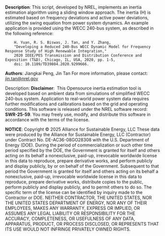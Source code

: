 **Description**: This script, developed by NREL, implements an inertia estimation algorithm using a sliding window approach.
    The inertia (H) is estimated based on frequency deviations and active power deviations, utilizing the swing
    equation from power system dynamics. An example application is provided using the WECC 240-bus system,
    as described in the following reference:

        H. Yuan, R. S. Biswas, J. Tan, and Y. Zhang,
        "Developing a Reduced 240-Bus WECC Dynamic Model for Frequency Response Study of High Renewable Integration,"
        2020 IEEE/PES Transmission and Distribution Conference and Exposition (T&D), Chicago, IL, USA, 2020, pp. 1-5,
        doi: 10.1109/TD39804.2020.9299666.
        
**Authors**:
    Jiangkai Peng, Jin Tan
    For more information, please contact: jin.tan@nrel.gov

Description:
**Disclaimer**: 
    This Opensource inertia estimation tool is developed based on ambient data from simulations of simplified WECC 240-bus system. 
    Application to  real-world power system data requires further modifications and calibrations based on the grid and operating conditions.
    This software is released under the NREL software record: **SWR-25-59**. You may freely use, modify, and distribute this software in accordance with the terms of the license.

**NOTICE**:
    Copyright © 2025 Alliance for Sustainable Energy, LLC
    These data were produced by the Alliance for Sustainable Energy, LLC (Contractor) under Contract No. DE-AC36-08GO28308 with
    the U.S. Department of Energy (DOE).
    During the period of commercialization or such other time period specified by the DOE, the Government is granted for itself
    and others acting on its behalf a nonexclusive, paid-up, irrevocable worldwide license in this data to reproduce, prepare
    derivative works, and perform publicly and display publicly, by or on behalf of the Government.
    Subsequent to that period the Government is granted for itself and others acting on its behalf a nonexclusive, paid-up,
    irrevocable worldwide license in this data to reproduce, prepare derivative works, distribute copies to the public,
    perform publicly and display publicly, and to permit others to do so.
    The specific term of the license can be identified by inquiry made to the Contractor or DOE.
    NEITHER CONTRACTOR, THE UNITED STATES, NOR THE UNITED STATES DEPARTMENT OF ENERGY, NOR ANY OF THEIR EMPLOYEES,
    MAKES ANY WARRANTY, EXPRESS OR IMPLIED, OR ASSUMES ANY LEGAL LIABILITY OR RESPONSIBILITY FOR THE ACCURACY,
    COMPLETENESS, OR USEFULNESS OF ANY DATA, APPARATUS, PRODUCT, OR PROCESS DISCLOSED, OR REPRESENTS THAT ITS USE
    WOULD NOT INFRINGE PRIVATELY OWNED RIGHTS.
